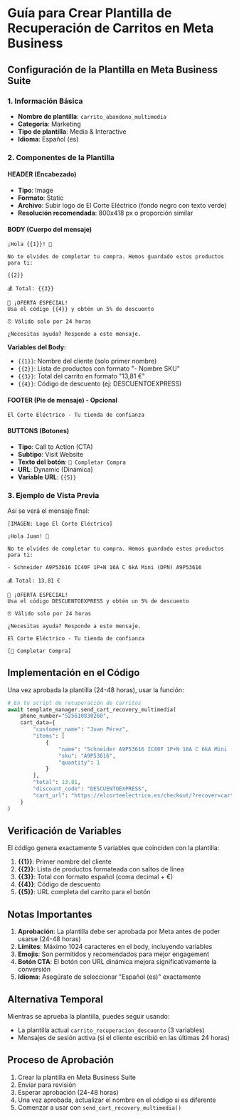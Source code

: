# Guía para Crear Plantilla de Recuperación de Carritos en Meta Business

## Configuración de la Plantilla en Meta Business Suite

### 1. Información Básica
- **Nombre de plantilla**: `carrito_abandono_multimedia`
- **Categoría**: Marketing
- **Tipo de plantilla**: Media & Interactive  
- **Idioma**: Español (es)

### 2. Componentes de la Plantilla

#### HEADER (Encabezado)
- **Tipo**: Image
- **Formato**: Static
- **Archivo**: Subir logo de El Corte Eléctrico (fondo negro con texto verde)
- **Resolución recomendada**: 800x418 px o proporción similar

#### BODY (Cuerpo del mensaje)
```
¡Hola {{1}}! 👋

No te olvides de completar tu compra. Hemos guardado estos productos para ti:

{{2}}

💰 Total: {{3}}

🎁 ¡OFERTA ESPECIAL!
Usa el código {{4}} y obtén un 5% de descuento

⏰ Válido solo por 24 horas

¿Necesitas ayuda? Responde a este mensaje.
```

**Variables del Body:**
- `{{1}}`: Nombre del cliente (solo primer nombre)
- `{{2}}`: Lista de productos con formato "- Nombre SKU"
- `{{3}}`: Total del carrito en formato "13,81 €"
- `{{4}}`: Código de descuento (ej: DESCUENTOEXPRESS)

#### FOOTER (Pie de mensaje) - Opcional
```
El Corte Eléctrico - Tu tienda de confianza
```

#### BUTTONS (Botones)
- **Tipo**: Call to Action (CTA)
- **Subtipo**: Visit Website
- **Texto del botón**: `🛒 Completar Compra`
- **URL**: Dynamic (Dinámica)
- **Variable URL**: `{{5}}`

### 3. Ejemplo de Vista Previa

Así se verá el mensaje final:

```
[IMAGEN: Logo El Corte Eléctrico]

¡Hola Juan! 👋

No te olvides de completar tu compra. Hemos guardado estos productos para ti:

- Schneider A9P53616 IC40F 1P+N 16A C 6kA Mini (DPN) A9P53616

💰 Total: 13,81 €

🎁 ¡OFERTA ESPECIAL!
Usa el código DESCUENTOEXPRESS y obtén un 5% de descuento

⏰ Válido solo por 24 horas

¿Necesitas ayuda? Responde a este mensaje.

El Corte Eléctrico - Tu tienda de confianza

[🛒 Completar Compra]
```

## Implementación en el Código

Una vez aprobada la plantilla (24-48 horas), usar la función:

```python
# En tu script de recuperación de carritos
await template_manager.send_cart_recovery_multimedia(
    phone_number="525610830260",
    cart_data={
        "customer_name": "Juan Pérez",
        "items": [
            {
                "name": "Schneider A9P53616 IC40F 1P+N 16A C 6kA Mini (DPN)",
                "sku": "A9P53616",
                "quantity": 1
            }
        ],
        "total": 13.81,
        "discount_code": "DESCUENTOEXPRESS",
        "cart_url": "https://elcorteelectrico.es/checkout/?recover=cart_123"
    }
)
```

## Verificación de Variables

El código genera exactamente 5 variables que coinciden con la plantilla:

1. **{{1}}**: Primer nombre del cliente
2. **{{2}}**: Lista de productos formateada con saltos de línea
3. **{{3}}**: Total con formato español (coma decimal + €)
4. **{{4}}**: Código de descuento
5. **{{5}}**: URL completa del carrito para el botón

## Notas Importantes

1. **Aprobación**: La plantilla debe ser aprobada por Meta antes de poder usarse (24-48 horas)
2. **Límites**: Máximo 1024 caracteres en el body, incluyendo variables
3. **Emojis**: Son permitidos y recomendados para mejor engagement
4. **Botón CTA**: El botón con URL dinámica mejora significativamente la conversión
5. **Idioma**: Asegúrate de seleccionar "Español (es)" exactamente

## Alternativa Temporal

Mientras se aprueba la plantilla, puedes seguir usando:
- La plantilla actual `carrito_recuperacion_descuento` (3 variables)
- Mensajes de sesión activa (si el cliente escribió en las últimas 24 horas)

## Proceso de Aprobación

1. Crear la plantilla en Meta Business Suite
2. Enviar para revisión
3. Esperar aprobación (24-48 horas)
4. Una vez aprobada, actualizar el nombre en el código si es diferente
5. Comenzar a usar con `send_cart_recovery_multimedia()`